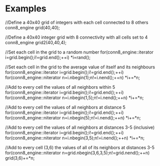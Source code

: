 Examples
========

//Define a 40x40 grid of integers with each cell connected to 8 others
conn8_engine<int> grid(40,40);

//Define a 40x40 integer grid with 8 connectivity with all cells set to 4
conn8_engine<int> grid2(40,40,4);

//Set each cell in the grid to a random number
for(conn8_engine<int>::iterator i=grid.begin();i!=grid.end();++i)
  *i=rand();

//Set each cell in the grid to the average value of itself and its neighbours
for(conn8_engine<int>::iterator i=grid.begin();i!=grid.end();++i)
  for(conn8_engine<int>::niterator n=i.nbegin(1);n!=i.nend();++n)
    *i+=*n;

//Add to every cell the values of all neighbors within 5
for(conn8_engine<int>::iterator i=grid.begin();i!=grid.end();++i)
  for(conn8_engine<int>::niterator n=i.nbegin(1,5);n!=i.nend();++n)
    *i+=*n;

//Add to every cell the values of all neighbors at distance 5
for(conn8_engine<int>::iterator i=grid.begin();i!=grid.end();++i)
  for(conn8_engine<int>::niterator n=i.nbegin(5);n!=i.nend();++n)
    *i+=*n;

//Add to every cell the values of all neighbors at distances 3-5 (inclusive)
for(conn8_engine<int>::iterator i=grid.begin();i!=grid.end();++i)
  for(conn8_engine<int>::niterator n=i.nbegin(3,5);n!=i.nend();++n)
    *i+=*n;

//Add to every cell (3,6) the values of all of its neighbors at distances 3-5
for(conn8_engine<int>::niterator n=grid.nbegin(3,6,3,5);n!=grid.nend();++n)
    grid(3,6)+=*n;
